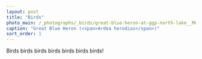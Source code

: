 ```yaml
---
layout: post
title: "Birds"
photo_main: /_photographs/_birds/great-blue-heron-at-ggp-north-lake__MG_1950_full.jpg
caption: "Great Blue Heron (<span>Ardea herodias</span>)"
sort_order: 1
---
```


Birds birds birds birds birds birds birds!
